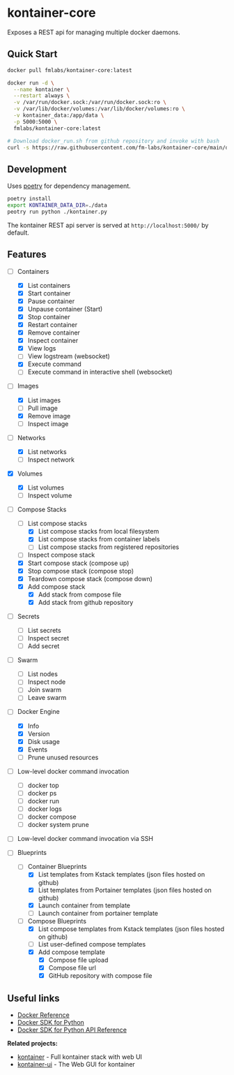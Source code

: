 # kontainer-core

Exposes a REST api for managing multiple docker daemons.


## Quick Start

```bash
docker pull fmlabs/kontainer-core:latest
```

```bash
docker run -d \
  --name kontainer \
  --restart always \
  -v /var/run/docker.sock:/var/run/docker.sock:ro \
  -v /var/lib/docker/volumes:/var/lib/docker/volumes:ro \
  -v kontainer_data:/app/data \
  -p 5000:5000 \
  fmlabs/kontainer-core:latest
```


```bash
# Download docker_run.sh from github repository and invoke with bash
curl -s https://raw.githubusercontent.com/fm-labs/kontainer-core/main/docker_run.sh | bash
```

## Development

Uses [poetry](https://python-poetry.org/) for dependency management.

```bash
poetry install
export KONTAINER_DATA_DIR=./data
peotry run python ./kontainer.py
```

The kontainer REST api server is served at `http://localhost:5000/` by default.

## Features

- [ ] Containers
  - [x] List containers
  - [x] Start container
  - [x] Pause container
  - [x] Unpause container (Start)
  - [x] Stop container
  - [x] Restart container
  - [x] Remove container
  - [x] Inspect container
  - [x] View logs
  - [ ] View logstream (websocket)
  - [x] Execute command
  - [ ] Execute command in interactive shell (websocket)
- [ ] Images
  - [x] List images
  - [ ] Pull image
  - [x] Remove image
  - [ ] Inspect image
- [ ] Networks
  - [x] List networks
  - [ ] Inspect network
- [x] Volumes
  - [x] List volumes
  - [ ] Inspect volume
- [ ] Compose Stacks
  - [ ] List compose stacks
    - [x] List compose stacks from local filesystem
    - [x] List compose stacks from container labels
    - [ ] List compose stacks from registered repositories
  - [ ] Inspect compose stack
  - [x] Start compose stack (compose up)
  - [x] Stop compose stack (compose stop)
  - [x] Teardown compose stack (compose down)
  - [x] Add compose stack
    - [x] Add stack from compose file
    - [x] Add stack from github repository
- [ ] Secrets
  - [ ] List secrets
  - [ ] Inspect secret
  - [ ] Add secret
- [ ] Swarm
  - [ ] List nodes
  - [ ] Inspect node
  - [ ] Join swarm
  - [ ] Leave swarm
- [ ] Docker Engine
  - [x] Info
  - [x] Version
  - [x] Disk usage
  - [x] Events
  - [ ] Prune unused resources

- [ ] Low-level docker command invocation
  - [ ] docker top
  - [ ] docker ps
  - [ ] docker run
  - [ ] docker logs
  - [ ] docker compose
  - [ ] docker system prune
- [ ] Low-level docker command invocation via SSH

- [ ] Blueprints
  - [ ] Container Blueprints
    - [x] List templates from Kstack templates (json files hosted on github)
    - [x] List templates from Portainer templates (json files hosted on github)
    - [x] Launch container from template
    - [ ] Launch container from portainer template

  - [ ] Compose Blueprints
    - [x] List compose templates from Kstack templates (json files hosted on github)
    - [ ] List user-defined compose templates
    - [x] Add compose template
      - [x] Compose file upload
      - [x] Compose file url
      - [x] GitHub repository with compose file

## Useful links

- [Docker Reference](https://docs.docker.com/reference/)
- [Docker SDK for Python](https://docker-py.readthedocs.io/en/stable/)
- [Docker SDK for Python API Reference](https://docker-py.readthedocs.io/en/stable/api.html)


**Related projects:**
- [kontainer](https://github.com/fm-labs/kontainer-ui) - Full kontainer stack with web UI
- [kontainer-ui](https://github.com/fm-labs/kontainer-ui) - The Web GUI for kontainer

